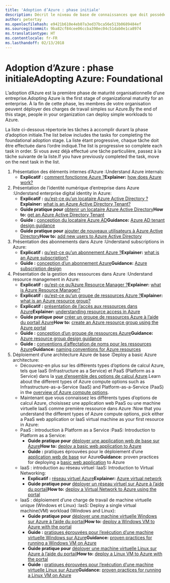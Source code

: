 ```yaml
---
title: 'Adoption d’Azure : phase initiale'
description: Décrit le niveau de base de connaissances que doit posséder une entreprise pour adopter Azure
author: petertay
ms.openlocfilehash: e9421b610e4eb07a3ed37bca56e513b0689484ef
ms.sourcegitcommit: 9ba82cf84cee06ccba398ec04c51dab0e1ca8974
ms.translationtype: HT
ms.contentlocale: fr-FR
ms.lasthandoff: 02/13/2018
---
```

# <a name="adopting-azure-foundational"></a><span data-ttu-id="6a689-103">Adoption d’Azure : phase initiale</span><span class="sxs-lookup"><span data-stu-id="6a689-103">Adopting Azure: Foundational</span></span>

<span data-ttu-id="6a689-104">L’adoption d’Azure est la première phase de maturité organisationnelle d’une entreprise.</span><span class="sxs-lookup"><span data-stu-id="6a689-104">Adopting Azure is the first stage of organizational maturity for an enterprise.</span></span> <span data-ttu-id="6a689-105">À la fin de cette phase, les membres de votre organisation peuvent déployer des charges de travail simples sur Azure.</span><span class="sxs-lookup"><span data-stu-id="6a689-105">By the end of this stage, people in your organization can deploy simple workloads to Azure.</span></span>

<span data-ttu-id="6a689-106">La liste ci-dessous répertorie les tâches à accomplir durant la phase d’adoption initiale.</span><span class="sxs-lookup"><span data-stu-id="6a689-106">The list below includes the tasks for completing the foundational adoption stage.</span></span> <span data-ttu-id="6a689-107">La liste étant progressive, chaque tâche doit être effectuée dans l’ordre indiqué.</span><span class="sxs-lookup"><span data-stu-id="6a689-107">The list is progressive so complete each task in order.</span></span> <span data-ttu-id="6a689-108">Si vous avez déjà effectué une tâche particulière, passez à la tâche suivante de la liste.</span><span class="sxs-lookup"><span data-stu-id="6a689-108">If you have previously completed the task, move on the next task in the list.</span></span> 

1. <span data-ttu-id="6a689-109">Présentation des éléments internes d’Azure :</span><span class="sxs-lookup"><span data-stu-id="6a689-109">Understand Azure internals:</span></span>
    - <span data-ttu-id="6a689-110">**Explicatif :** [comment fonctionne Azure ?](azure-explainer.md)</span><span class="sxs-lookup"><span data-stu-id="6a689-110">**Explainer:** [how does Azure work?](azure-explainer.md)</span></span>
2. <span data-ttu-id="6a689-111">Présentation de l’identité numérique d’entreprise dans Azure :</span><span class="sxs-lookup"><span data-stu-id="6a689-111">Understand enterprise digital identity in Azure:</span></span>
    - <span data-ttu-id="6a689-112">**Explicatif :** [qu’est-ce qu’un locataire Azure Active Directory ?](tenant-explainer.md)</span><span class="sxs-lookup"><span data-stu-id="6a689-112">**Explainer:** [what is an Azure Active Directory Tenant?](tenant-explainer.md)</span></span>
    - <span data-ttu-id="6a689-113">**Guide pratique pour** [obtenir un locataire Azure Active Directory](/azure/active-directory/develop/active-directory-howto-tenant?toc=/azure/architecture/cloud-adoption-guide/toc.json)</span><span class="sxs-lookup"><span data-stu-id="6a689-113">**How to:** [get an Azure Active Directory Tenant](/azure/active-directory/develop/active-directory-howto-tenant?toc=/azure/architecture/cloud-adoption-guide/toc.json)</span></span>
    - <span data-ttu-id="6a689-114">**Guide :** [conception du locataire Azure AD](tenant.md)</span><span class="sxs-lookup"><span data-stu-id="6a689-114">**Guidance:** [Azure AD tenant design guidance](tenant.md)</span></span>
    - <span data-ttu-id="6a689-115">**Guide pratique pour** [ajouter de nouveaux utilisateurs à Azure Active Directory](/azure/active-directory/add-users-azure-active-directory?toc=/azure/architecture/cloud-adoption-guide/toc.json)</span><span class="sxs-lookup"><span data-stu-id="6a689-115">**How to:** [add new users to Azure Active Directory](/azure/active-directory/add-users-azure-active-directory?toc=/azure/architecture/cloud-adoption-guide/toc.json)</span></span>    
3. <span data-ttu-id="6a689-116">Présentation des abonnements dans Azure :</span><span class="sxs-lookup"><span data-stu-id="6a689-116">Understand subscriptions in Azure:</span></span>
    - <span data-ttu-id="6a689-117">**Explicatif :** [qu’est-ce qu’un abonnement Azure ?](subscription-explainer.md)</span><span class="sxs-lookup"><span data-stu-id="6a689-117">**Explainer:** [what is an Azure subscription?](subscription-explainer.md)</span></span>
    - <span data-ttu-id="6a689-118">**Guide :** [conception d’un abonnement Azure](subscription.md)</span><span class="sxs-lookup"><span data-stu-id="6a689-118">**Guidance:** [Azure subscription design](subscription.md)</span></span>
4. <span data-ttu-id="6a689-119">Présentation de la gestion des ressources dans Azure :</span><span class="sxs-lookup"><span data-stu-id="6a689-119">Understand resource management in Azure:</span></span> 
    - <span data-ttu-id="6a689-120">**Explicatif :** [qu’est-ce qu’Azure Resource Manager ?](resource-manager-explainer.md)</span><span class="sxs-lookup"><span data-stu-id="6a689-120">**Explainer:** [what is Azure Resource Manager?](resource-manager-explainer.md)</span></span>
    - <span data-ttu-id="6a689-121">**Explicatif :** [qu’est-ce qu’un groupe de ressources Azure ?](resource-group-explainer.md)</span><span class="sxs-lookup"><span data-stu-id="6a689-121">**Explainer:** [what is an Azure resource group?](resource-group-explainer.md)</span></span>
    - <span data-ttu-id="6a689-122">**Explicatif :** [présentation de l’accès aux ressources dans Azure](/azure/active-directory/active-directory-understanding-resource-access?toc=/azure/architecture/cloud-adoption-guide/toc.json)</span><span class="sxs-lookup"><span data-stu-id="6a689-122">**Explainer:** [understanding resource access in Azure](/azure/active-directory/active-directory-understanding-resource-access?toc=/azure/architecture/cloud-adoption-guide/toc.json)</span></span>
    - <span data-ttu-id="6a689-123">**Guide pratique pour** [créer un groupe de ressources Azure à l’aide du portail Azure](/azure/azure-resource-manager/resource-group-portal?toc=/azure/architecture/cloud-adoption-guide/toc.json)</span><span class="sxs-lookup"><span data-stu-id="6a689-123">**How to:** [create an Azure resource group using the Azure portal](/azure/azure-resource-manager/resource-group-portal?toc=/azure/architecture/cloud-adoption-guide/toc.json)</span></span>
    - <span data-ttu-id="6a689-124">**Guide :** [conception d’un groupe de ressources Azure](resource-group.md)</span><span class="sxs-lookup"><span data-stu-id="6a689-124">**Guidance:** [Azure resource group design guidance](resource-group.md)</span></span>
    - <span data-ttu-id="6a689-125">**Guide :** [conventions d’affectation de noms pour les ressources Azure](/azure/architecture/best-practices/naming-conventions?toc=/azure/architecture/cloud-adoption-guide/toc.json)</span><span class="sxs-lookup"><span data-stu-id="6a689-125">**Guidance:** [naming conventions for Azure resources](/azure/architecture/best-practices/naming-conventions?toc=/azure/architecture/cloud-adoption-guide/toc.json)</span></span>
5. <span data-ttu-id="6a689-126">Déploiement d’une architecture Azure de base :</span><span class="sxs-lookup"><span data-stu-id="6a689-126">Deploy a basic Azure architecture:</span></span>
    - <span data-ttu-id="6a689-127">Découvrez-en plus sur les différents types d’options de calcul Azure, tels que IaaS (Infrastructure as a Service) et PaaS (Platform as a Service) dans la [vue d’ensemble des options de calcul Azure](/azure/architecture/guide/technology-choices/compute-overview?toc=/azure/architecture/cloud-adoption-guide/toc.json).</span><span class="sxs-lookup"><span data-stu-id="6a689-127">Learn about the different types of Azure compute options such as Infrastructure-as-a-Service (IaaS) and Platform-as-a-Service (PaaS) in the [overview of Azure compute options](/azure/architecture/guide/technology-choices/compute-overview?toc=/azure/architecture/cloud-adoption-guide/toc.json).</span></span>
    - <span data-ttu-id="6a689-128">Maintenant que vous connaissez les différents types d’options de calcul Azure, choisissez une application web PaaS ou une machine virtuelle IaaS comme première ressource dans Azure :</span><span class="sxs-lookup"><span data-stu-id="6a689-128">Now that you understand the different types of Azure compute options, pick either a PaaS web application or IaaS virtual machine as your first resource in Azure:</span></span>
    - <span data-ttu-id="6a689-129">PaaS : introduction à Platform as a Service :</span><span class="sxs-lookup"><span data-stu-id="6a689-129">PaaS: Introduction to Platform as a Service:</span></span>
        - <span data-ttu-id="6a689-130">**Guide pratique pour** [déployer une application web de base sur Azure](/azure/app-service/app-service-web-overview?toc=/azure/architecture/cloud-adoption-guide/toc.json)</span><span class="sxs-lookup"><span data-stu-id="6a689-130">**How to:** [deploy a basic web application to Azure](/azure/app-service/app-service-web-overview?toc=/azure/architecture/cloud-adoption-guide/toc.json)</span></span>
        - <span data-ttu-id="6a689-131">**Guide :** pratiques éprouvées pour le déploiement d’une [application web de base](/azure/architecture/reference-architectures/app-service-web-app/basic-web-app?toc=/azure/architecture/cloud-adoption-guide/toc.json) sur Azure</span><span class="sxs-lookup"><span data-stu-id="6a689-131">**Guidance:** proven practices for deploying a [basic web application](/azure/architecture/reference-architectures/app-service-web-app/basic-web-app?toc=/azure/architecture/cloud-adoption-guide/toc.json) to Azure</span></span>
    - <span data-ttu-id="6a689-132">IaaS : introduction au réseau virtuel :</span><span class="sxs-lookup"><span data-stu-id="6a689-132">IaaS: Introduction to Virtual Networking:</span></span>
        - <span data-ttu-id="6a689-133">**Explicatif :** [réseau virtuel Azure](/azure/virtual-network/virtual-networks-overview?toc=/azure/architecture/cloud-adoption-guide/toc.json)</span><span class="sxs-lookup"><span data-stu-id="6a689-133">**Explainer:** [Azure virtual network](/azure/virtual-network/virtual-networks-overview?toc=/azure/architecture/cloud-adoption-guide/toc.json)</span></span>
        - <span data-ttu-id="6a689-134">**Guide pratique pour** [déployer un réseau virtuel sur Azure à l’aide du portail](/azure/virtual-network/virtual-networks-create-vnet-arm-pportal?toc=/azure/architecture/cloud-adoption-guide/toc.json)</span><span class="sxs-lookup"><span data-stu-id="6a689-134">**How to:** [deploy a Virtual Network to Azure using the portal](/azure/virtual-network/virtual-networks-create-vnet-arm-pportal?toc=/azure/architecture/cloud-adoption-guide/toc.json)</span></span>
    - <span data-ttu-id="6a689-135">IaaS : déploiement d’une charge de travail de machine virtuelle unique (Windows et Linux) :</span><span class="sxs-lookup"><span data-stu-id="6a689-135">IasS: Deploy a single virtual machine(VM) workload (Windows and Linux):</span></span>
        - <span data-ttu-id="6a689-136">**Guide pratique pour** [déployer une machine virtuelle Windows sur Azure à l’aide du portail](/azure/virtual-machines/windows/quick-create-portal?toc=/azure/architecture/cloud-adoption-guide/toc.json)</span><span class="sxs-lookup"><span data-stu-id="6a689-136">**How to:** [deploy a Windows VM to Azure with the portal](/azure/virtual-machines/windows/quick-create-portal?toc=/azure/architecture/cloud-adoption-guide/toc.json)</span></span>
        - <span data-ttu-id="6a689-137">**Guide :** [pratiques éprouvées pour l’exécution d’une machine virtuelle Windows sur Azure](/azure/architecture/reference-architectures/virtual-machines-windows/single-vm?toc=/azure/architecture/cloud-adoption-guide/toc.json)</span><span class="sxs-lookup"><span data-stu-id="6a689-137">**Guidance:** [proven practices for running a Windows VM on Azure](/azure/architecture/reference-architectures/virtual-machines-windows/single-vm?toc=/azure/architecture/cloud-adoption-guide/toc.json)</span></span>
        - <span data-ttu-id="6a689-138">**Guide pratique pour** [déployer une machine virtuelle Linux sur Azure à l’aide du portail](/azure/virtual-machines/linux/quick-create-portal?toc=/azure/architecture/cloud-adoption-guide/toc.json)</span><span class="sxs-lookup"><span data-stu-id="6a689-138">**How to:** [deploy a Linux VM to Azure with the portal](/azure/virtual-machines/linux/quick-create-portal?toc=/azure/architecture/cloud-adoption-guide/toc.json)</span></span>
        - <span data-ttu-id="6a689-139">**Guide :** [pratiques éprouvées pour l’exécution d’une machine virtuelle Linux sur Azure](/azure/architecture/reference-architectures/virtual-machines-linux/single-vm?toc=/azure/architecture/cloud-adoption-guide/toc.json)</span><span class="sxs-lookup"><span data-stu-id="6a689-139">**Guidance:** [proven practices for running a Linux VM on Azure](/azure/architecture/reference-architectures/virtual-machines-linux/single-vm?toc=/azure/architecture/cloud-adoption-guide/toc.json)</span></span>
